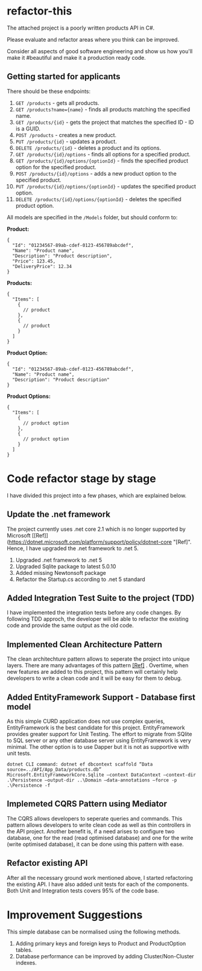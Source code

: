 # refactor-this
The attached project is a poorly written products API in C#.

Please evaluate and refactor areas where you think can be improved. 

Consider all aspects of good software engineering and show us how you'll make it #beautiful and make it a production ready code.

## Getting started for applicants

There should be these endpoints:

1. `GET /products` - gets all products.
2. `GET /products?name={name}` - finds all products matching the specified name.
3. `GET /products/{id}` - gets the project that matches the specified ID - ID is a GUID.
4. `POST /products` - creates a new product.
5. `PUT /products/{id}` - updates a product.
6. `DELETE /products/{id}` - deletes a product and its options.
7. `GET /products/{id}/options` - finds all options for a specified product.
8. `GET /products/{id}/options/{optionId}` - finds the specified product option for the specified product.
9. `POST /products/{id}/options` - adds a new product option to the specified product.
10. `PUT /products/{id}/options/{optionId}` - updates the specified product option.
11. `DELETE /products/{id}/options/{optionId}` - deletes the specified product option.

All models are specified in the `/Models` folder, but should conform to:

**Product:**
```
{
  "Id": "01234567-89ab-cdef-0123-456789abcdef",
  "Name": "Product name",
  "Description": "Product description",
  "Price": 123.45,
  "DeliveryPrice": 12.34
}
```

**Products:**
```
{
  "Items": [
    {
      // product
    },
    {
      // product
    }
  ]
}
```

**Product Option:**
```
{
  "Id": "01234567-89ab-cdef-0123-456789abcdef",
  "Name": "Product name",
  "Description": "Product description"
}
```

**Product Options:**
```
{
  "Items": [
    {
      // product option
    },
    {
      // product option
    }
  ]
}
```
# Code refactor stage by stage
I have divided this project into a few phases, which are explained below.

## Update the .net framework
The project currently uses .net core 2.1 which is no longer supported by Microsoft [[Ref]](https://dotnet.microsoft.com/platform/support/policy/dotnet-core "[Ref]". Hence, I have  upgraded the .net framework to .net 5.
1. Upgraded .net framework to .net 5
2. Upgraded Sqlite package to latest 5.0.10
3. Added missing Newtonsoft package
4. Refactor the Startup.cs according to .net 5 standard

## Added Integration Test Suite to the project (TDD)
I have implemented the integration tests before any code changes. By following TDD approch, the developer will be able to refactor the existing code and provide the same output as the old code.

## Implemented Clean Architecture Pattern
The clean architechture pattern allows to seperate the project into unique layers. There are many advantages of this pattern [[Ref]](https://blog.cleancoder.com/uncle-bob/2012/08/13/the-clean-architecture.html "[Ref]") . Overtime, when new features are added to this project, this pattern will certainly help developers to write a clean code and it will be easy for them to debug.

## Added EntityFramework Support - Database first model
As this simple CURD application does not use complex queries, EntityFramework is the best candidate for this project. EntityFramework provides greater support for Unit Testing. The effort to migrate from SQlite to SQL server or any other database server using EntityFramework is very minimal. The other option is to use Dapper but it is not as supportive with unit tests.

`dotnet CLI command: dotnet ef dbcontext scaffold “Data source=../API/App_Data/products.db” Microsoft.EntityFrameworkCore.Sqlite —context DataContext —context-dir .\Persistence —output-dir ..\Domain —data-annotations —force -p .\Persistence -f`

## Implemeted CQRS Pattern using Mediator
The CQRS allows developers to seperate queries and commands. This pattern allows developers to write clean code as well as thin controllers in the API project. Another benefit is, if a need arises to configure two database, one for the read (read optimised database) and one for the write (write optimised database),  it can be done using this pattern with ease.

## Refactor existing API
After all the necessary ground work mentioned above, I started refactoring the existing API. I have also added unit tests for each of the components. Both Unit and Integration tests covers 95% of the code base.

# Improvement Suggestions
This simple database can be normalised using the following methods.
1. Adding primary keys and foreign keys to Product and ProductOption tables.
2. Database performance can be improved by adding Cluster/Non-Cluster indexes.